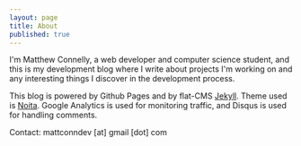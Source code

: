 ```yaml
---
layout: page
title: About
published: true
---
```


I'm Matthew Connelly, a web developer and computer science student, and this is my development blog where I write about projects I'm working on and any interesting things I discover in the development process. 

This blog is powered by Github Pages and by flat-CMS [Jekyll](http://jekyllrb.com/). Theme used is [Noita](https://github.com/penibelst/jekyll-noita). Google Analytics is used for monitoring traffic, and Disqus is used for handling comments.   

Contact: mattconndev [at] gmail [dot] com
